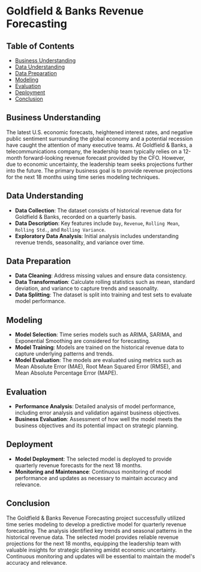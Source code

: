 # Goldfield & Banks Revenue Forecasting

## Table of Contents

- [Business Understanding](#business-understanding)
- [Data Understanding](#data-understanding)
- [Data Preparation](#data-preparation)
- [Modeling](#modeling)
- [Evaluation](#evaluation)
- [Deployment](#deployment)
- [Conclusion](#conclusion)

## Business Understanding

The latest U.S. economic forecasts, heightened interest rates, and negative public sentiment surrounding the global economy and a potential recession have caught the attention of many executive teams. At Goldfield & Banks, a telecommunications company, the leadership team typically relies on a 12-month forward-looking revenue forecast provided by the CFO. However, due to economic uncertainty, the leadership team seeks projections further into the future. The primary business goal is to provide revenue projections for the next 18 months using time series modeling techniques.

## Data Understanding

- **Data Collection**: The dataset consists of historical revenue data for Goldfield & Banks, recorded on a quarterly basis.
- **Data Description**: Key features include `Day`, `Revenue`, `Rolling Mean`, `Rolling Std.`, and `Rolling Variance`.
- **Exploratory Data Analysis**: Initial analysis includes understanding revenue trends, seasonality, and variance over time.

## Data Preparation

- **Data Cleaning**: Address missing values and ensure data consistency.
- **Data Transformation**: Calculate rolling statistics such as mean, standard deviation, and variance to capture trends and seasonality.
- **Data Splitting**: The dataset is split into training and test sets to evaluate model performance.

## Modeling

- **Model Selection**: Time series models such as ARIMA, SARIMA, and Exponential Smoothing are considered for forecasting.
- **Model Training**: Models are trained on the historical revenue data to capture underlying patterns and trends.
- **Model Evaluation**: The models are evaluated using metrics such as Mean Absolute Error (MAE), Root Mean Squared Error (RMSE), and Mean Absolute Percentage Error (MAPE).

## Evaluation

- **Performance Analysis**: Detailed analysis of model performance, including error analysis and validation against business objectives.
- **Business Evaluation**: Assessment of how well the model meets the business objectives and its potential impact on strategic planning.

## Deployment

- **Model Deployment**: The selected model is deployed to provide quarterly revenue forecasts for the next 18 months.
- **Monitoring and Maintenance**: Continuous monitoring of model performance and updates as necessary to maintain accuracy and relevance.

## Conclusion

The Goldfield & Banks Revenue Forecasting project successfully utilized time series modeling to develop a predictive model for quarterly revenue forecasting. The analysis identified key trends and seasonal patterns in the historical revenue data. The selected model provides reliable revenue projections for the next 18 months, equipping the leadership team with valuable insights for strategic planning amidst economic uncertainty. Continuous monitoring and updates will be essential to maintain the model's accuracy and relevance.
